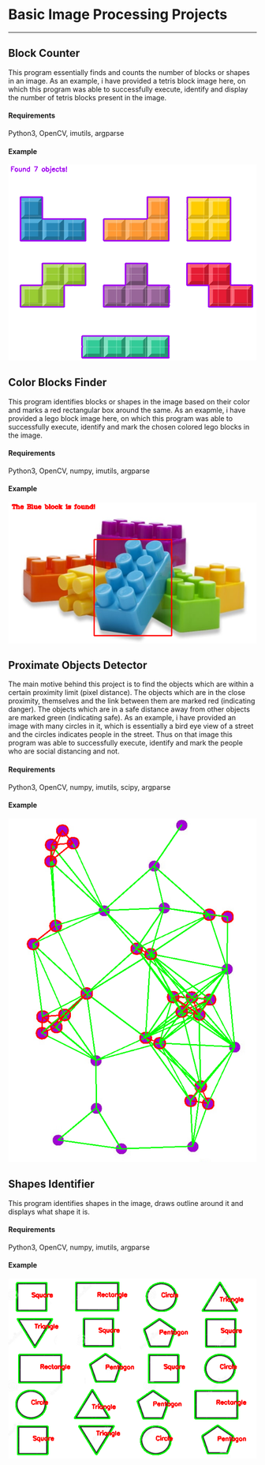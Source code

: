 # Basic Image Processing Projects
---
## Block Counter
This program essentially finds and counts the number of blocks or shapes in an image. As an example, i have provided a tetris block image here, on which this program was able to successfully execute, identify and display the number of tetris blocks present in the image.
#### Requirements
   Python3, OpenCV, imutils, argparse
#### Example
![sample](https://github.com/Fais-K/Basic_Image_Processing_Projects/blob/master/Blocks%20Counter/Screenshot.png?raw=true)
   
## Color Blocks Finder
This program identifies blocks or shapes in the image based on their color and marks a red rectangular box around the same. As an exapmle, i have provided a lego block image here, on which this program was able to successfully execute, identify and mark the chosen colored lego blocks in the image.
#### Requirements
   Python3, OpenCV, numpy, imutils, argparse
#### Example
![sample](https://github.com/Fais-K/Basic_Image_Processing_Projects/blob/master/Color%20Blocks%20Finder/Screenshot.png)

## Proximate Objects Detector
The main motive behind this project is to find the objects which are within a certain proximity limit (pixel distance). The objects which are in the close proximity, themselves and the link between them are marked red (indicating danger). The objects which are in a safe distance away from other objects are marked green (indicating safe). As an example, i have provided an image with many circles in it, which is essentially a bird eye view of a street and the circles indicates people in the street. Thus on that image this program was able to successfully execute, identify and mark the people who are social distancing and not.
#### Requirements
   Python3, OpenCV, numpy, imutils, scipy, argparse
#### Example
![sample](https://github.com/Fais-K/Basic_Image_Processing_Projects/blob/master/Proximate%20Objects%20Detector/Screenshot.png)

## Shapes Identifier
This program identifies shapes in the image, draws outline around it and displays what shape it is. 
#### Requirements
   Python3, OpenCV, numpy, imutils, argparse
#### Example
![sample](https://github.com/Fais-K/Basic_Image_Processing_Projects/blob/master/Shapes%20Identifier/Screenshot.png)


